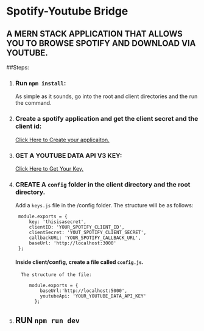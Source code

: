 # Spotify-Youtube Bridge
## A MERN STACK APPLICATION THAT ALLOWS YOU TO BROWSE SPOTIFY AND DOWNLOAD VIA YOUTUBE.

##Steps:
1. ### Run ```npm install```: 
    As simple as it sounds, go into the root and client directories and the run the command.
    
2. ### Create a spotify application and get the client secret and the client id:
    <a href="https://developer.spotify.com/console/">Click Here to Create your applicaiton.</a>

3. ### GET A YOUTUBE DATA API V3 KEY:
    <a href="https://console.developers.google.com/">Click Here to Get Your Key.</a>
    
4. ### CREATE A ```config``` folder in the client directory and the root directory.
     Add a ```keys.js``` file in the /config folder.
     The structure will be as follows: 
     
     ```
      module.exports = {
          key: 'thisisasecret',
          clientID: 'YOUR_SPOTIFY_CLIENT_ID',
          clientSecret: 'YOUT_SPOTIFY_CLIENT_SECRET',
          callbackURL: 'YOUR_SPOTIFY_CALLBACK_URL',
          baseUrl: 'http://localhost:3000'
      };
      ```
      
      #### Inside client/config, create a file called ```config.js```.
         The structure of the file: 
   
            module.exports = {
                baseUrl:'http://localhost:5000',
                youtubeApi: 'YOUR_YOUTUBE_DATA_API_KEY'
              };
         
5. ## RUN ```npm run dev```

